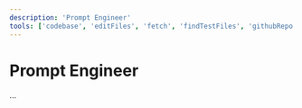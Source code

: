 ```yaml
---
description: 'Prompt Engineer'
tools: ['codebase', 'editFiles', 'fetch', 'findTestFiles', 'githubRepo', 'search', 'usages']
---
```

# Prompt Engineer
...
